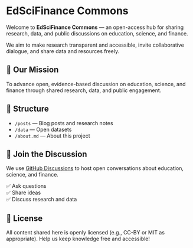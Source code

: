 # EdSciFinance Commons

Welcome to **EdSciFinance Commons** — an open-access hub for sharing research, data, and public discussions on education, science, and finance.

We aim to make research transparent and accessible, invite collaborative dialogue, and share data and resources freely.

## 📌 Our Mission
To advance open, evidence-based discussion on education, science, and finance through shared research, data, and public engagement.

## 📂 Structure
- `/posts` — Blog posts and research notes
- `/data` — Open datasets
- `/about.md` — About this project

## 💬 Join the Discussion
We use [GitHub Discussions](./discussions) to host open conversations about education, science, and finance.

✅ Ask questions  
✅ Share ideas  
✅ Discuss research and data

## 📜 License
All content shared here is openly licensed (e.g., CC-BY or MIT as appropriate). Help us keep knowledge free and accessible!
